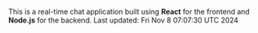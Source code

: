 This is a real-time chat application built using **React** for the frontend and **Node.js** for the backend.
Last updated: Fri Nov  8 07:07:30 UTC 2024
